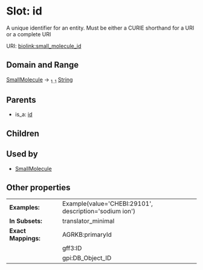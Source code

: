 
# Slot: id


A unique identifier for an entity. Must be either a CURIE shorthand for a URI or a complete URI

URI: [biolink:small_molecule_id](https://w3id.org/biolink/vocab/small_molecule_id)


## Domain and Range

[SmallMolecule](SmallMolecule.md) &#8594;  <sub>1..1</sub> [String](types/String.md)

## Parents

 *  is_a: [id](id.md)

## Children


## Used by

 * [SmallMolecule](SmallMolecule.md)

## Other properties

|  |  |  |
| --- | --- | --- |
| **Examples:** | | Example(value='CHEBI:29101', description='sodium ion') |
| **In Subsets:** | | translator_minimal |
| **Exact Mappings:** | | AGRKB:primaryId |
|  | | gff3:ID |
|  | | gpi:DB_Object_ID |

